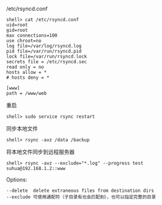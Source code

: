 
/etc/rsyncd.conf 

```shell
shell> cat /etc/rsyncd.conf 
uid=root
gid=root
max connections=100
use chroot=no
log file=/var/log/rsyncd.log
pid file=/var/run/rsyncd.pid
lock file=/var/run/rsyncd.lock
secrets file = /etc/rsyncd.sec
read only = no
hosts allow = *
# hosts deny = *

[www]
path = /www/web
```

重启

```shell
shell> sudo service rsync restart
```

同步本地文件

```shell
shell> rsync -avz /data /backup
```

将本地文件同步到远程服务器

```shell
shell> rsync -avz --exclude="*.log" --progress test suhua@192.168.1.2::www
```

Options:

```shell
--delete  delete extraneous files from destination dirs
--exclude 可使用通配符（子目录有也会匹配到），也可以指定完整的目录
```

